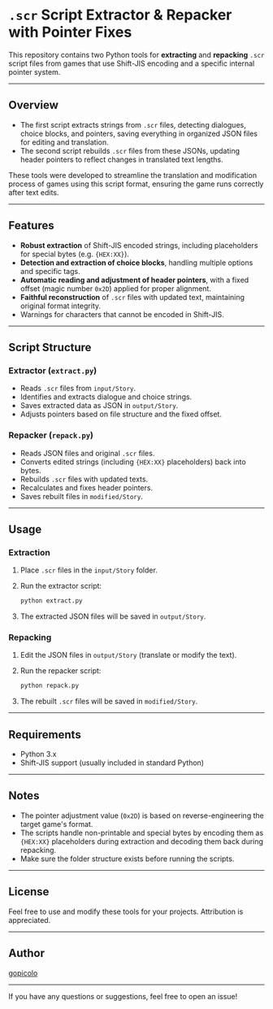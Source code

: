 # `.scr` Script Extractor & Repacker with Pointer Fixes

This repository contains two Python tools for **extracting** and **repacking** `.scr` script files from games that use Shift-JIS encoding and a specific internal pointer system.

---

## Overview

- The first script extracts strings from `.scr` files, detecting dialogues, choice blocks, and pointers, saving everything in organized JSON files for editing and translation.
- The second script rebuilds `.scr` files from these JSONs, updating header pointers to reflect changes in translated text lengths.

These tools were developed to streamline the translation and modification process of games using this script format, ensuring the game runs correctly after text edits.

---

## Features

- **Robust extraction** of Shift-JIS encoded strings, including placeholders for special bytes (e.g. `{HEX:XX}`).
- **Detection and extraction of choice blocks**, handling multiple options and specific tags.
- **Automatic reading and adjustment of header pointers**, with a fixed offset (magic number `0x2D`) applied for proper alignment.
- **Faithful reconstruction** of `.scr` files with updated text, maintaining original format integrity.
- Warnings for characters that cannot be encoded in Shift-JIS.

---

## Script Structure

### Extractor (`extract.py`)

- Reads `.scr` files from `input/Story`.
- Identifies and extracts dialogue and choice strings.
- Saves extracted data as JSON in `output/Story`.
- Adjusts pointers based on file structure and the fixed offset.

### Repacker (`repack.py`)

- Reads JSON files and original `.scr` files.
- Converts edited strings (including `{HEX:XX}` placeholders) back into bytes.
- Rebuilds `.scr` files with updated texts.
- Recalculates and fixes header pointers.
- Saves rebuilt files in `modified/Story`.

---

## Usage

### Extraction

1. Place `.scr` files in the `input/Story` folder.
2. Run the extractor script:

   ```bash
   python extract.py
   ```

3. The extracted JSON files will be saved in `output/Story`.

### Repacking

1. Edit the JSON files in `output/Story` (translate or modify the text).
2. Run the repacker script:

   ```bash
   python repack.py
   ```

3. The rebuilt `.scr` files will be saved in `modified/Story`.

---

## Requirements

- Python 3.x
- Shift-JIS support (usually included in standard Python)

---

## Notes

- The pointer adjustment value (`0x2D`) is based on reverse-engineering the target game's format.
- The scripts handle non-printable and special bytes by encoding them as `{HEX:XX}` placeholders during extraction and decoding them back during repacking.
- Make sure the folder structure exists before running the scripts.

---

## License

Feel free to use and modify these tools for your projects. Attribution is appreciated.

---

## Author

[gopicolo](https://github.com/gopicolo)

---

If you have any questions or suggestions, feel free to open an issue!
